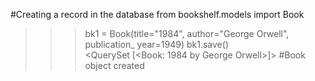 #Creating a record in the database
from bookshelf.models import Book 
>>> bk1 = Book(title="1984", author="George Orwell", publication_
year=1949)
>>> bk1.save()  
<QuerySet [<Book: 1984 by George Orwell>]> #Book object created 